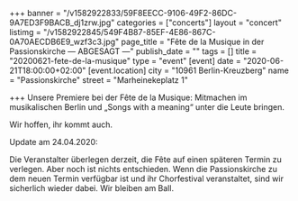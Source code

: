 +++
banner = "/v1582922833/59F8EECC-9106-49F2-86DC-9A7ED3F9BACB_dj1zrw.jpg"
categories = ["concerts"]
layout = "concert"
listimg = "/v1582922845/549F4B87-85EF-4E86-867C-0A70AECDB6E9_wzf3c3.jpg"
page_title = "Fête de la Musique in der Passionskirche — ABGESAGT —"
publish_date = ""
tags = []
title = "20200621-fete-de-la-musique"
type = "event"
[event]
date = "2020-06-21T18:00:00+02:00"
[event.location]
city = "10961 Berlin-Kreuzberg"
name = "Passionskirche"
street = "Marheinekeplatz 1"

+++
Unsere Premiere bei der Fête de la Musique: Mitmachen im musikalischen Berlin und „Songs with a meaning“ unter die Leute bringen.

Wir hoffen, ihr kommt auch.

Update am 24.04.2020:

Die Veranstalter überlegen derzeit, die Fête auf einen späteren Termin zu verlegen. Aber noch ist nichts entschieden. Wenn die Passionskirche zu dem neuen Termin verfügbar ist und ihr Chorfestival veranstaltet, sind wir sicherlich wieder dabei. Wir bleiben am Ball.